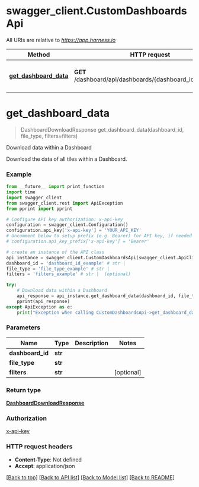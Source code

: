 # swagger_client.CustomDashboardsApi

All URIs are relative to *https://app.harness.io*

Method | HTTP request | Description
------------- | ------------- | -------------
[**get_dashboard_data**](CustomDashboardsApi.md#get_dashboard_data) | **GET** /dashboard/api/dashboards/{dashboard_id}/download | Download data within a Dashboard

# **get_dashboard_data**
> DashboardDownloadResponse get_dashboard_data(dashboard_id, file_type, filters=filters)

Download data within a Dashboard

Download the data of all tiles within a Dashboard.

### Example
```python
from __future__ import print_function
import time
import swagger_client
from swagger_client.rest import ApiException
from pprint import pprint

# Configure API key authorization: x-api-key
configuration = swagger_client.Configuration()
configuration.api_key['x-api-key'] = 'YOUR_API_KEY'
# Uncomment below to setup prefix (e.g. Bearer) for API key, if needed
# configuration.api_key_prefix['x-api-key'] = 'Bearer'

# create an instance of the API class
api_instance = swagger_client.CustomDashboardsApi(swagger_client.ApiClient(configuration))
dashboard_id = 'dashboard_id_example' # str | 
file_type = 'file_type_example' # str | 
filters = 'filters_example' # str |  (optional)

try:
    # Download data within a Dashboard
    api_response = api_instance.get_dashboard_data(dashboard_id, file_type, filters=filters)
    pprint(api_response)
except ApiException as e:
    print("Exception when calling CustomDashboardsApi->get_dashboard_data: %s\n" % e)
```

### Parameters

Name | Type | Description  | Notes
------------- | ------------- | ------------- | -------------
 **dashboard_id** | **str**|  | 
 **file_type** | **str**|  | 
 **filters** | **str**|  | [optional] 

### Return type

[**DashboardDownloadResponse**](DashboardDownloadResponse.md)

### Authorization

[x-api-key](../README.md#x-api-key)

### HTTP request headers

 - **Content-Type**: Not defined
 - **Accept**: application/json

[[Back to top]](#) [[Back to API list]](../README.md#documentation-for-api-endpoints) [[Back to Model list]](../README.md#documentation-for-models) [[Back to README]](../README.md)

